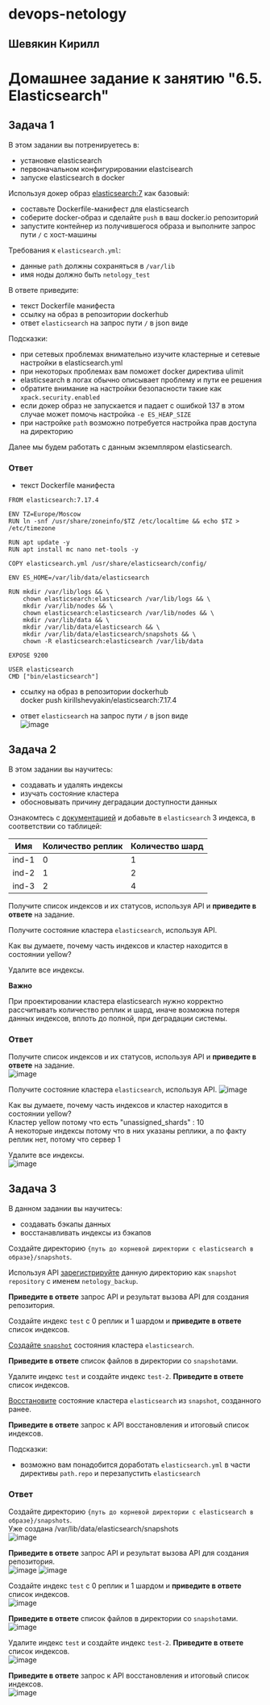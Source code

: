 # devops-netology  
## Шевякин Кирилл  

# Домашнее задание к занятию "6.5. Elasticsearch"

## Задача 1

В этом задании вы потренируетесь в:
- установке elasticsearch
- первоначальном конфигурировании elastcisearch
- запуске elasticsearch в docker

Используя докер образ [elasticsearch:7](https://hub.docker.com/_/elasticsearch) как базовый:

- составьте Dockerfile-манифест для elasticsearch
- соберите docker-образ и сделайте `push` в ваш docker.io репозиторий
- запустите контейнер из получившегося образа и выполните запрос пути `/` c хост-машины

Требования к `elasticsearch.yml`:
- данные `path` должны сохраняться в `/var/lib`
- имя ноды должно быть `netology_test`

В ответе приведите:
- текст Dockerfile манифеста
- ссылку на образ в репозитории dockerhub
- ответ `elasticsearch` на запрос пути `/` в json виде

Подсказки:
- при сетевых проблемах внимательно изучите кластерные и сетевые настройки в elasticsearch.yml
- при некоторых проблемах вам поможет docker директива ulimit
- elasticsearch в логах обычно описывает проблему и пути ее решения
- обратите внимание на настройки безопасности такие как `xpack.security.enabled`
- если докер образ не запускается и падает с ошибкой 137 в этом случае может помочь настройка `-e ES_HEAP_SIZE`
- при настройке `path` возможно потребуется настройка прав доступа на директорию

Далее мы будем работать с данным экземпляром elasticsearch.

### Ответ  
- текст Dockerfile манифеста  
```
FROM elasticsearch:7.17.4

ENV TZ=Europe/Moscow
RUN ln -snf /usr/share/zoneinfo/$TZ /etc/localtime && echo $TZ > /etc/timezone

RUN apt update -y
RUN apt install mc nano net-tools -y

COPY elasticsearch.yml /usr/share/elasticsearch/config/

ENV ES_HOME=/var/lib/data/elasticsearch

RUN mkdir /var/lib/logs && \
    chown elasticsearch:elasticsearch /var/lib/logs && \
    mkdir /var/lib/nodes && \
    chown elasticsearch:elasticsearch /var/lib/nodes && \
    mkdir /var/lib/data && \
    mkdir /var/lib/data/elasticsearch && \
    mkdir /var/lib/data/elasticsearch/snapshots && \
    chown -R elasticsearch:elasticsearch /var/lib/data

EXPOSE 9200

USER elasticsearch
CMD ["bin/elasticsearch"]
```

- ссылку на образ в репозитории dockerhub  
 docker push kirillshevyakin/elasticsearch:7.17.4 

- ответ `elasticsearch` на запрос пути `/` в json виде  
![image](https://user-images.githubusercontent.com/93198418/174241000-642fb090-d644-471f-9fb5-8eb546ec1152.png)  


## Задача 2

В этом задании вы научитесь:
- создавать и удалять индексы
- изучать состояние кластера
- обосновывать причину деградации доступности данных

Ознакомтесь с [документацией](https://www.elastic.co/guide/en/elasticsearch/reference/current/indices-create-index.html)
и добавьте в `elasticsearch` 3 индекса, в соответствии со таблицей:

| Имя | Количество реплик | Количество шард |
|-----|-------------------|-----------------|
| ind-1| 0 | 1 |
| ind-2 | 1 | 2 |
| ind-3 | 2 | 4 |

Получите список индексов и их статусов, используя API и **приведите в ответе** на задание.

Получите состояние кластера `elasticsearch`, используя API.

Как вы думаете, почему часть индексов и кластер находится в состоянии yellow?

Удалите все индексы.

**Важно**

При проектировании кластера elasticsearch нужно корректно рассчитывать количество реплик и шард,
иначе возможна потеря данных индексов, вплоть до полной, при деградации системы.

### Ответ  
Получите список индексов и их статусов, используя API и **приведите в ответе** на задание.  
![image](https://user-images.githubusercontent.com/93198418/174247855-d043ff1c-de59-4f3c-9f70-5f6d313754d2.png)  

Получите состояние кластера `elasticsearch`, используя API.
![image](https://user-images.githubusercontent.com/93198418/174248078-02218d9d-c9b3-42f5-af3a-68ae3d26180a.png)  

Как вы думаете, почему часть индексов и кластер находится в состоянии yellow?  
Кластер yellow потому что есть "unassigned_shards" : 10  
А некоторые индексы потому что в них указаны реплики, а по факту реплик нет, потому что сервер 1  

Удалите все индексы.  
![image](https://user-images.githubusercontent.com/93198418/174249151-2340e562-2f26-4254-a754-5122fbc3f80f.png)  

## Задача 3

В данном задании вы научитесь:
- создавать бэкапы данных
- восстанавливать индексы из бэкапов

Создайте директорию `{путь до корневой директории с elasticsearch в образе}/snapshots`.

Используя API [зарегистрируйте](https://www.elastic.co/guide/en/elasticsearch/reference/current/snapshots-register-repository.html#snapshots-register-repository)
данную директорию как `snapshot repository` c именем `netology_backup`.

**Приведите в ответе** запрос API и результат вызова API для создания репозитория.

Создайте индекс `test` с 0 реплик и 1 шардом и **приведите в ответе** список индексов.

[Создайте `snapshot`](https://www.elastic.co/guide/en/elasticsearch/reference/current/snapshots-take-snapshot.html)
состояния кластера `elasticsearch`.

**Приведите в ответе** список файлов в директории со `snapshot`ами.

Удалите индекс `test` и создайте индекс `test-2`. **Приведите в ответе** список индексов.

[Восстановите](https://www.elastic.co/guide/en/elasticsearch/reference/current/snapshots-restore-snapshot.html) состояние
кластера `elasticsearch` из `snapshot`, созданного ранее.

**Приведите в ответе** запрос к API восстановления и итоговый список индексов.

Подсказки:
- возможно вам понадобится доработать `elasticsearch.yml` в части директивы `path.repo` и перезапустить `elasticsearch`

### Ответ  
Создайте директорию `{путь до корневой директории с elasticsearch в образе}/snapshots`.  
Уже создана /var/lib/data/elasticsearch/snapshots  
![image](https://user-images.githubusercontent.com/93198418/174253661-7412f111-453e-413f-9dd1-fa105ed7ecdd.png)  

**Приведите в ответе** запрос API и результат вызова API для создания репозитория.  
![image](https://user-images.githubusercontent.com/93198418/174268733-5347c143-a52d-47cc-9ef3-aa46b3c7cd56.png)
![image](https://user-images.githubusercontent.com/93198418/174269559-a514fed5-05fc-42e9-a027-0e365975241f.png)  

Создайте индекс `test` с 0 реплик и 1 шардом и **приведите в ответе** список индексов.  
![image](https://user-images.githubusercontent.com/93198418/174270267-cd2c6c99-e5dd-4731-862a-d38f45de1210.png)  

**Приведите в ответе** список файлов в директории со `snapshot`ами.  
![image](https://user-images.githubusercontent.com/93198418/174270927-7e70732e-1bdc-4525-b012-55e658d46c5b.png)  

Удалите индекс `test` и создайте индекс `test-2`. **Приведите в ответе** список индексов.  
![image](https://user-images.githubusercontent.com/93198418/174271354-4651d3da-bf91-4684-8340-50ff6a64febe.png)  

**Приведите в ответе** запрос к API восстановления и итоговый список индексов.  
![image](https://user-images.githubusercontent.com/93198418/174281805-23fbeb16-4e15-4f62-87f1-c1f0ed38a480.png)
